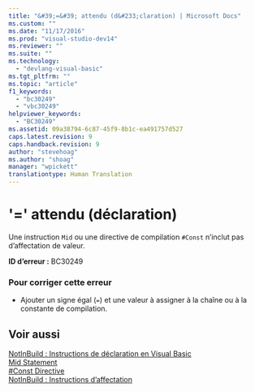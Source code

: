 ```yaml
---
title: "&#39;=&#39; attendu (d&#233;claration) | Microsoft Docs"
ms.custom: ""
ms.date: "11/17/2016"
ms.prod: "visual-studio-dev14"
ms.reviewer: ""
ms.suite: ""
ms.technology: 
  - "devlang-visual-basic"
ms.tgt_pltfrm: ""
ms.topic: "article"
f1_keywords: 
  - "bc30249"
  - "vbc30249"
helpviewer_keywords: 
  - "BC30249"
ms.assetid: 09a38794-6c87-45f9-8b1c-ea491757d527
caps.latest.revision: 9
caps.handback.revision: 9
author: "stevehoag"
ms.author: "shoag"
manager: "wpickett"
translationtype: Human Translation
---
```

# &#39;=&#39; attendu (d&#233;claration)
Une instruction `Mid` ou une directive de compilation `#Const` n’inclut pas d’affectation de valeur.  
  
 **ID d’erreur :** BC30249  
  
### Pour corriger cette erreur  
  
-   Ajouter un signe égal \(`=`\) et une valeur à assigner à la chaîne ou à la constante de compilation.  
  
## Voir aussi  
 [NotInBuild : Instructions de déclaration en Visual Basic](http://msdn.microsoft.com/fr-fr/81f3c398-f45c-4d95-80bf-aa39d1a0fb30)   
 [Mid Statement](../../visual-basic/language-reference/statements/mid-statement.md)   
 [\#Const Directive](../../visual-basic/language-reference/directives/const-directive.md)   
 [NotInBuild : Instructions d’affectation](http://msdn.microsoft.com/fr-fr/eb4f91e9-fbbf-45ca-b21d-e8ae069de4f9)